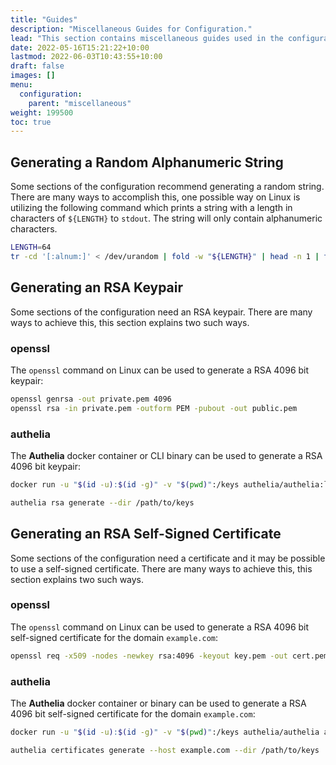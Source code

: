 ```yaml
---
title: "Guides"
description: "Miscellaneous Guides for Configuration."
lead: "This section contains miscellaneous guides used in the configuration."
date: 2022-05-16T15:21:22+10:00
lastmod: 2022-06-03T10:43:55+10:00
draft: false
images: []
menu:
  configuration:
    parent: "miscellaneous"
weight: 199500
toc: true
---
```


## Generating a Random Alphanumeric String

Some sections of the configuration recommend generating a random string. There are many ways to accomplish this, one
possible way on Linux is utilizing the following command which prints a string with a length in characters of
`${LENGTH}` to `stdout`. The string will only contain alphanumeric characters.

```bash
LENGTH=64
tr -cd '[:alnum:]' < /dev/urandom | fold -w "${LENGTH}" | head -n 1 | tr -d '\n' ; echo
```

## Generating an RSA Keypair

Some sections of the configuration need an RSA keypair. There are many ways to achieve this, this section explains two
such ways.

### openssl

The `openssl` command on Linux can be used to generate a RSA 4096 bit keypair:

```bash
openssl genrsa -out private.pem 4096
openssl rsa -in private.pem -outform PEM -pubout -out public.pem
```

### authelia

The **Authelia** docker container or CLI binary can be used to generate a RSA 4096 bit keypair:

```bash
docker run -u "$(id -u):$(id -g)" -v "$(pwd)":/keys authelia/authelia:latest authelia rsa generate --dir /keys
```

```bash
authelia rsa generate --dir /path/to/keys
```

## Generating an RSA Self-Signed Certificate

Some sections of the configuration need a certificate and it may be possible to use a self-signed certificate. There are
many ways to achieve this, this section explains two such ways.

### openssl

The `openssl` command on Linux can be used to generate a RSA 4096 bit self-signed certificate for the domain
`example.com`:

```bash
openssl req -x509 -nodes -newkey rsa:4096 -keyout key.pem -out cert.pem -sha256 -days 365 -subj '/CN=example.com'
```

### authelia

The **Authelia** docker container or binary can be used to generate a RSA 4096 bit self-signed certificate for the
domain `example.com`:

```bash
docker run -u "$(id -u):$(id -g)" -v "$(pwd)":/keys authelia/authelia authelia certificates generate --host example.com --dir /keys
```

```bash
authelia certificates generate --host example.com --dir /path/to/keys
```
